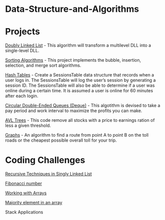 # Data-Structure-and-Algorithms
# Projects


[Doubly Linked List](https://github.com/AdityaManojMenon/Data-Structures-and-Algorithms/tree/main/Doubly%20Linked%20List) - This algorithm will transform a multilevel DLL into a single-level DLL.


[Sorting Algorithms](https://github.com/AdityaManojMenon/Data-Structures-and-Algorithms/tree/main/Sorting%20Algorithms) - This project implements the bubble, insertion, selection, and merge sort algorithms.


[Hash Tables](https://github.com/AdityaManojMenon/Data-Structures-and-Algorithms/tree/main/Hash%20Tables) - Create a SessionsTable data structure that records when a user logs in. The SessionsTable will log the user’s session by
generating a session ID. The SessionsTable will also be able to determine if a user was online during a certain time. It
is assumed a user is online for 60 minutes after each login.


[Circular Double-Ended Queues (Deque)](https://github.com/AdityaManojMenon/Data-Structures-and-Algorithms/tree/main/Deque) - This algotithm is devised to take a pay period and work interval to maximize the profits you can make.


[AVL Trees](https://github.com/AdityaManojMenon/Data-Structures-and-Algorithms/tree/main/AVL%20Trees) - This code remove all stocks with a price to earnings ration of less a given threshold.


[Graphs](https://github.com/AdityaManojMenon/Data-Structures-and-Algorithms/tree/main/Graphs) - An algorithm to find a route from point A to point B on the toll roads or the cheapest possible overall toll for your trip.

# Coding Challenges

[Recursive Techniques in Singly Linked List](https://github.com/AdityaManojMenon/Data-Structures-and-Algorithms/tree/main/Recursive%20Techniques%20in%20Singly%20Linked%20List)

[Fibonacci number](https://github.com/AdityaManojMenon/Data-Structures-and-Algorithms/tree/main/Fibonacci%20number)

[Working with Arrays](https://github.com/AdityaManojMenon/Data-Structures-and-Algorithms/tree/main/Working%20with%20Arrays)

[Majority element in an array](https://github.com/AdityaManojMenon/Data-Structures-and-Algorithms/tree/main/Majority%20element%20in%20an%20array)

Stack Applications

